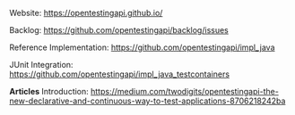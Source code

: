 Website: <a href="https://opentestingapi.github.io/" target="_blank">https://opentestingapi.github.io/</a>

Backlog: <a href="https://github.com/opentestingapi/backlog/issues" target="_blank">https://github.com/opentestingapi/backlog/issues</a>

Reference Implementation: <a href="https://github.com/opentestingapi/impl_java" target="_blank">https://github.com/opentestingapi/impl_java</a>

JUnit Integration: <a href="https://github.com/opentestingapi/impl_java_testcontainers" target="_blank">https://github.com/opentestingapi/impl_java_testcontainers</a>

**Articles**
Introduction: <a href="https://medium.com/twodigits/opentestingapi-the-new-declarative-and-continuous-way-to-test-applications-8706218242ba" target="_blank">https://medium.com/twodigits/opentestingapi-the-new-declarative-and-continuous-way-to-test-applications-8706218242ba</a>
